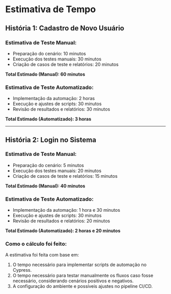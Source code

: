 # Estimativa de Tempo

## História 1: Cadastro de Novo Usuário

### Estimativa de Teste Manual:
- Preparação do cenário: 10 minutos
- Execução dos testes manuais: 30 minutos
- Criação de casos de teste e relatórios: 20 minutos

**Total Estimado (Manual): 60 minutos**

### Estimativa de Teste Automatizado:
- Implementação da automação: 2 horas
- Execução e ajustes de scripts: 30 minutos
- Revisão de resultados e relatórios: 30 minutos

**Total Estimado (Automatizado): 3 horas**

---

## História 2: Login no Sistema

### Estimativa de Teste Manual:
- Preparação do cenário: 5 minutos
- Execução dos testes manuais: 20 minutos
- Criação de casos de teste e relatórios: 15 minutos

**Total Estimado (Manual): 40 minutos**

### Estimativa de Teste Automatizado:
- Implementação da automação: 1 hora e 30 minutos
- Execução e ajustes de scripts: 30 minutos
- Revisão de resultados e relatórios: 20 minutos

**Total Estimado (Automatizado): 2 horas e 20 minutos**

### Como o cálculo foi feito:
A estimativa foi feita com base em:
1. O tempo necessário para implementar scripts de automação no Cypress.
2. O tempo necessário para testar manualmente os fluxos caso fosse necessário, considerando cenários positivos e negativos.
3. A configuração do ambiente e possíveis ajustes no pipeline CI/CD.
